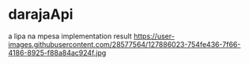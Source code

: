 # darajaApi
a lipa na mpesa implementation
result
https://user-images.githubusercontent.com/28577564/127886023-754fe436-7f66-4186-8925-f88a84ac924f.jpg
